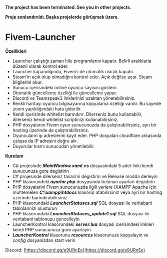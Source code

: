 **The project has been terminated. See you in other projects.**

**Proje sonlandırıldı. Başka projelerde görüşmek üzere.**

# Fivem-Launcher  
  
**Özellikleri**  
- Launcher çalıştığı zaman hile programlarını kapatır. Belirli aralıklarla düzenli olarak kontrol eder.  
- Launcher kapandığında, Fivem'i de otomatik olarak kapatır.  
- Steam'in açık olup olmadığını kontrol eder. Açık değilse açar. Steam bilgilerini okur.  
- Sunucu içerisindeki online oyuncu sayısını gösterir.  
- Otomatik güncelleme özelliği ile güncelleme yapar.  
- Discord ve Teamspeak3 linklerinizi uzaktan yönetebilirsiniz.  
- Renkli haritayı oyuncu bilgisayarına kopyalama özelliği vardır. Bu sayede zoom yapıldığındaki hata giderilir.  
- Kendi içerisinde whitelist barındırır. Dilerseniz bunu kullanabilir, dilerseniz kendi whitelist scriptinizi kullanabilirsiniz.  
- PHP dosyalarını Fivem oyun sunucunuzda da çalıştırabilirsiniz, ayrı bir hosting üzerinde de çalıştırabilirsiniz.  
- Oyuncuların ip adreslerini kayıt eder. PHP dosyaları cloudflare arkasında çalışsa da IP adresini doğru alır.  
- Duyurular kısmı sunucudan yönetilebilir.
  
  
**Kurulum**
- C# projesinde ***MainWindow.xaml.cs*** dosyasindaki 5 adet linki kendi sunucunuza gore degistirin  
- C# projesinde dilerseniz tasarimi degistirin ve Release modda derleyin  
- PHP klasorundeki ***ayarlar.php*** dosyasinda bulunan ayarlari degistirin  
- PHP dosyalarini Fivem sunucunuzda ilgili yerlere (XAMPP Apache için muhtemelen ***C:\xampp\htdocs*** klasörü) atabilirsiniz veya ayri bir hosting uzerinde barindirabilirsiniz  
- PHP klasorundaki ***LauncherStatuses.sql*** SQL dosyasi ile veritabani tablolarinizi olusturun  
- PHP klasorundaki ***LauncherStatuses_update1.sql*** SQL dosyasi ile veritabani tablonuzu guncelleyin  
- LauncherKontrol klasorundeki ***server.lua*** dosyasi icerisindeki linkleri kendi PHP sunucunuza gore ayarlayin  
- ***LauncherKontrol*** klasorunu ***resources*** klasorunuze kopyalayin ve *config* dosyanizdan start verin    
  
Discord: [https://discord.gg/e9URnEe](https://discord.gg/e9URnEe)  
